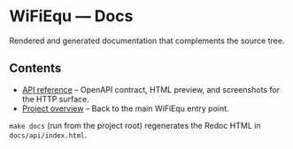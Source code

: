 # WiFiEqu — Docs

Rendered and generated documentation that complements the source tree.

## Contents

- [API reference](api/README.md) – OpenAPI contract, HTML preview, and screenshots for the HTTP surface.
- [Project overview](../README.md) – Back to the main WiFiEqu entry point.

`make docs` (run from the project root) regenerates the Redoc HTML in `docs/api/index.html`.
